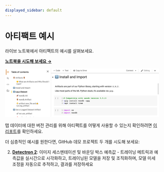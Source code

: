 ```yaml
---
displayed_sidebar: default
---
```


# 아티팩트 예시

라이브 노트북에서 아티팩트의 예시를 살펴보세요.

[**노트북을 시도해 보세요 →**](https://colab.research.google.com/github/wandb/examples/blob/master/colabs/wandb-artifacts/Pipeline\_Versioning\_with\_W%26B\_Artifacts.ipynb)

![](/images/artifacts/artifacts_colab_notebook.png)

탭 데이터에 대한 버전 관리를 위해 아티팩트를 어떻게 사용할 수 있는지 확인하려면 [이 리포트](http://wandb.me/TBV-Dedup)를 확인하세요.

더 심층적인 예시를 원한다면, GitHub 데모 프로젝트 두 개를 시도해 보세요:

2. [**Detectron 2**](https://github.com/wandb/artifacts-examples/tree/master/detectron2): 이미지 세스멘테이션 및 바운딩 박스 예측값 - 트레이닝 메트릭과 예측값을 실시간으로 시각화하고, 트레이닝된 모델을 저장 및 조직화하며, 모델 미세 조정을 자동으로 추적하고, 결과를 저장하세요